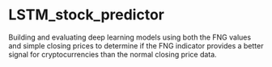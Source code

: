 # LSTM_stock_predictor
Building and evaluating deep learning models using both the FNG values and simple closing prices to determine if the FNG indicator provides a better signal for cryptocurrencies than the normal closing price data.
